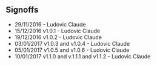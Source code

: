 ## Signoffs

* 29/11/2016 - Ludovic Claude
* 15/12/2016 v1.0.1 - Ludovic Claude
* 19/12/2016 v1.0.2 - Ludovic Claude
* 03/01/2017 v1.0.3 and v1.0.4 - Ludovic Claude
* 05/01/2017 v1.0.5 and v1.0.6 - Ludovic Claude
* 10/01/2017 v1.1.0 and v.1.1.1 and v1.1.2 - Ludovic Claude

